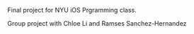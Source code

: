 Final project for NYU iOS Prgramming class.

Group project with Chloe Li and Ramses Sanchez-Hernandez
